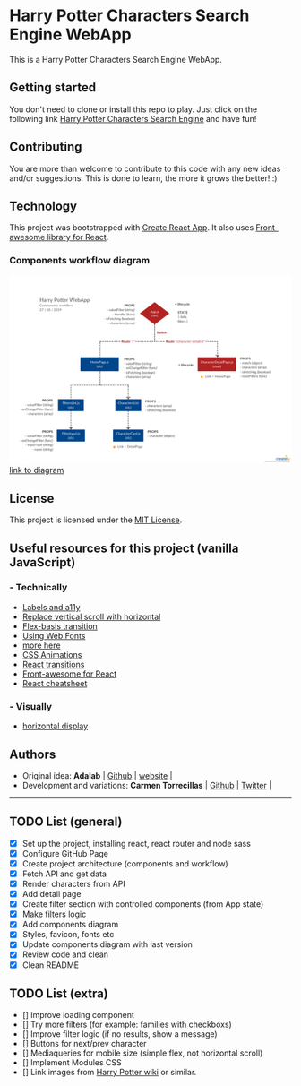 # Harry Potter Characters Search Engine WebApp

This is a Harry Potter Characters Search Engine WebApp.

## Getting started

You don't need to clone or install this repo to play. Just click on the following link [Harry Potter Characters Search Engine](#) and have fun!

## Contributing

You are more than welcome to contribute to this code with any new ideas and/or suggestions. This is done to learn, the more it grows the better! :)

## Technology

This project was bootstrapped with [Create React App](https://github.com/facebook/create-react-app).
It also uses [Front-awesome library for React](https://fontawesome.com/how-to-use/on-the-web/using-with/react).

### Components workflow diagram

![DIAGRAM](/src/images/HarryPotterWebApp-diagram_v02.png)
[link to diagram](https://creately.com/diagram/jw3pl27b1)

## License

This project is licensed under the [MIT License](https://en.wikipedia.org/wiki/MIT_License).

## Useful resources for this project (vanilla JavaScript)

### - Technically

- [Labels and a11y](https://a11yproject.com/posts/how-to-hide-content/)
- [Replace vertical scroll with horizontal](https://stackoverflow.com/questions/47443850/replace-vertical-scroll-by-horizontal-scroll-vanilla-javascript)
- [Flex-basis transition](https://codepen.io/thomas-eilermann/pen/grjEjE)
- [Using Web Fonts](https://www.w3schools.com/css/css3_fonts.asp)
- [more here](https://www.balbooa.com/knowledgebase/32-documentation-faq-joomla/176-how-to-add-custom-font-to-website-through-fontface)
- [CSS Animations](http://leaverou.github.io/animatable/)
- [React transitions](https://blog.jakoblind.no/react-animation-example/)
- [Front-awesome for React](https://fontawesome.com/how-to-use/on-the-web/using-with/react)
- [React cheatsheet](https://fontawesome.com/cheatsheet?from=io)

### - Visually

- [horizontal display](https://digitaldosis.com/works)

## Authors

- Original idea: **Adalab** | [Github](https://github.com/Adalab) | [website](http://adalab.es/) |
- Development and variations: **Carmen Torrecillas** | [Github](https://github.com/) | [Twitter](https://twitter.com/carmen_TM_) |

---

## TODO List (general)

- [x] Set up the project, installing react, react router and node sass
- [x] Configure GitHub Page
- [x] Create project architecture (components and workflow)
- [x] Fetch API and get data
- [x] Render characters from API
- [x] Add detail page
- [x] Create filter section with controlled components (from App state)
- [x] Make filters logic
- [x] Add components diagram
- [x] Styles, favicon, fonts etc
- [x] Update components diagram with last version
- [x] Review code and clean
- [x] Clean README

## TODO List (extra)

- [] Improve loading component
- [] Try more filters (for example: families with checkboxs)
- [] Improve filter logic (if no results, show a message)
- [] Buttons for next/prev character
- [] Mediaqueries for mobile size (simple flex, not horizontal scroll)
- [] Implement Modules CSS
- [] Link images from [Harry Potter wiki](https://harrypotter.fandom.com/wiki/Main_Page) or similar.
